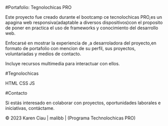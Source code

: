 #Portafolio: Tegnolochicas PRO

Este proyecto fue creado durante el bootcamp ce tecnolochicas PRO,es un apagina web responsiva(adaptable a diversos dispositivos)con el proposito de poner en practica el uso de frameworks y conocimiento del desarrollo web.

Enfocarsé en mostrar la experiencia de ,a desarroladora del proyecto,en formato de portafolio con mencion de su perfil, sus proyectos, voluntariadas y medios de contacto.

Incluye recursos multimedia para interactuar con ellos.

#Tegnolochicas

HTML
CSS
JS

#Contacto 

Si estás interesado en colaborar con proyectos, oportunidades laborales e iniciativas, contáctame.

© 2023 Karen Ciau | malibb | (Programa Technolochicas PRO)